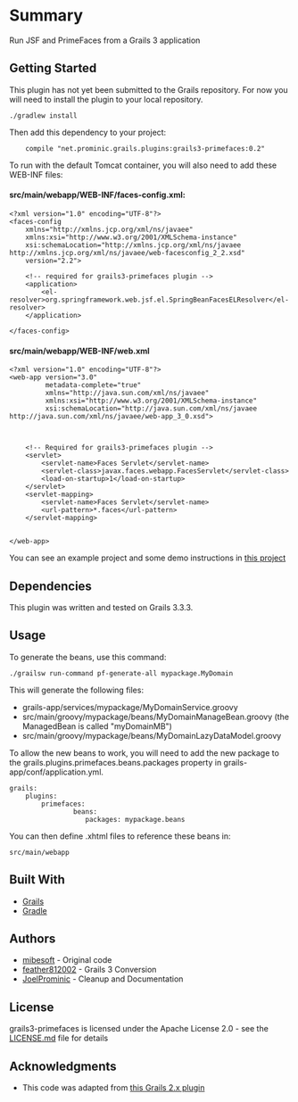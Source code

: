 # Summary

Run JSF and PrimeFaces from a Grails 3 application

## Getting Started

This plugin has not yet been submitted to the Grails repository.  For now you will need to install the plugin to your local repository.

    ./gradlew install

Then add this dependency to your project:
```
    compile "net.prominic.grails.plugins:grails3-primefaces:0.2"
```

To run with the default Tomcat container, you will also need to add these WEB-INF files:

#### src/main/webapp/WEB-INF/faces-config.xml:
```
<?xml version="1.0" encoding="UTF-8"?>
<faces-config
    xmlns="http://xmlns.jcp.org/xml/ns/javaee"
    xmlns:xsi="http://www.w3.org/2001/XMLSchema-instance"
    xsi:schemaLocation="http://xmlns.jcp.org/xml/ns/javaee http://xmlns.jcp.org/xml/ns/javaee/web-facesconfig_2_2.xsd"
    version="2.2">

    <!-- required for grails3-primefaces plugin -->
    <application>
        <el-resolver>org.springframework.web.jsf.el.SpringBeanFacesELResolver</el-resolver>
    </application>

</faces-config>

```

#### src/main/webapp/WEB-INF/web.xml
```
<?xml version="1.0" encoding="UTF-8"?>
<web-app version="3.0"
         metadata-complete="true"
         xmlns="http://java.sun.com/xml/ns/javaee"
         xmlns:xsi="http://www.w3.org/2001/XMLSchema-instance"
         xsi:schemaLocation="http://java.sun.com/xml/ns/javaee http://java.sun.com/xml/ns/javaee/web-app_3_0.xsd">



    <!-- Required for grails3-primefaces plugin -->
    <servlet>
        <servlet-name>Faces Servlet</servlet-name>
        <servlet-class>javax.faces.webapp.FacesServlet</servlet-class>
        <load-on-startup>1</load-on-startup>
    </servlet>
    <servlet-mapping>
        <servlet-name>Faces Servlet</servlet-name>
        <url-pattern>*.faces</url-pattern>
    </servlet-mapping>


</web-app>
```

You can see an example project and some demo instructions in [this project](https://github.com/prominic/grails3-primefaces-demo)

## Dependencies

This plugin was written and tested on Grails 3.3.3.

## Usage

To generate the beans, use this command:

    ./grailsw run-command pf-generate-all mypackage.MyDomain
    
This will generate the following files:
* grails-app/services/mypackage/MyDomainService.groovy
* src/main/groovy/mypackage/beans/MyDomainManageBean.groovy (the ManagedBean is called "myDomainMB")
* src/main/groovy/mypackage/beans/MyDomainLazyDataModel.groovy

To allow the new beans to work, you will need to add the new package to the grails.plugins.primefaces.beans.packages property in grails-app/conf/application.yml.

```
grails:
    plugins:
        primefaces:
                beans:
                   packages: mypackage.beans
```

You can then define .xhtml files to reference these beans in:

    src/main/webapp

## Built With

* [Grails](http://grails.org/download.html)
* [Gradle](https://gradle.com/)

## Authors

* [mibesoft](https://github.com/mibesoft/primefaces) - Original code 
* [feather812002](https://github.com/feather812002) - Grails 3 Conversion
* [JoelProminic](https://github.com/JoelProminic) - Cleanup and Documentation

## License

grails3-primefaces is licensed under the Apache License 2.0 - see the [LICENSE.md](https://github.com/prominic/grails3-primefaces/blob/master/LICENSE.MD) file for details

## Acknowledgments

* This code was adapted from [this Grails 2.x plugin](https://github.com/mibesoft/primefaces)
